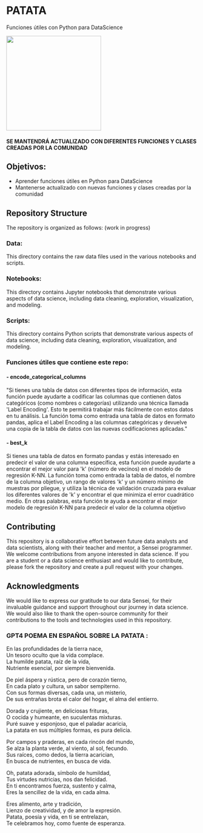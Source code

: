 # PATATA
Funciones útiles con Python para DataScience

<img src="potato-cat.gif" width="250" height="250"/>

#### SE MANTENDRÁ ACTUALIZADO CON DIFERENTES FUNCIONES Y CLASES CREADAS POR LA COMUNIDAD

## Objetivos:
- Aprender funciones útiles en Python para DataScience
- Mantenerse actualizado con nuevas funciones y clases creadas por la comunidad

## Repository Structure
The repository is organized as follows: (work in progress)

### Data: 
This directory contains the raw data files used in the various notebooks and scripts.

### Notebooks: 
This directory contains Jupyter notebooks that demonstrate various aspects of data science, including data cleaning, exploration, visualization, and modeling.

### Scripts: 
This directory contains Python scripts that demonstrate various aspects of data science, including data cleaning, exploration, visualization, and modeling.

### Funciones útiles que contiene este repo:
#### - encode_categorical_columns
"Si tienes una tabla de datos con diferentes tipos de información, esta función puede ayudarte a codificar las columnas que contienen datos categóricos (como nombres o categorías) utilizando una técnica llamada 'Label Encoding'. Esto te permitirá trabajar más fácilmente con estos datos en tu análisis. La función toma como entrada una tabla de datos en formato pandas, aplica el Label Encoding a las columnas categóricas y devuelve una copia de la tabla de datos con las nuevas codificaciones aplicadas."

#### - best_k
Si tienes una tabla de datos en formato pandas y estás interesado en predecir el valor de una columna específica, esta función puede ayudarte a encontrar el mejor valor para 'k' (número de vecinos) en el modelo de regresión K-NN. La función toma como entrada la tabla de datos, el nombre de la columna objetivo, un rango de valores 'k' y un número mínimo de muestras por pliegue, y utiliza la técnica de validación cruzada para evaluar los diferentes valores de 'k' y encontrar el que minimiza el error cuadrático medio. En otras palabras, esta función te ayuda a encontrar el mejor modelo de regresión K-NN para predecir el valor de la columna objetivo


## Contributing
This repository is a collaborative effort between future data analysts and data scientists, along with their teacher and mentor, a Sensei programmer.
We welcome contributions from anyone interested in data science. If you are a student or a data science enthusiast and would like to contribute, please fork the repository and create a pull request with your changes.

## Acknowledgments
We would like to express our gratitude to our data Sensei, for their invaluable guidance and support throughout our journey in data science. We would also like to thank the open-source community for their contributions to the tools and technologies used in this repository.

### GPT4 POEMA EN ESPAÑOL SOBRE LA PATATA : 

En las profundidades de la tierra nace, <br> 
Un tesoro oculto que la vida complace. <br> 
La humilde patata, raíz de la vida, <br> 
Nutriente esencial, por siempre bienvenida. <br> 


De piel áspera y rústica, pero de corazón tierno, <br> 
En cada plato y cultura, un sabor sempiterno. <br> 
Con sus formas diversas, cada una, un misterio, <br> 
De sus entrañas brota el calor del hogar, el alma del entierro. <br> 


Dorada y crujiente, en deliciosas frituras, <br> 
O cocida y humeante, en suculentas mixturas. <br> 
Puré suave y esponjoso, que el paladar acaricia, <br> 
La patata en sus múltiples formas, es pura delicia. <br> 


Por campos y praderas, en cada rincón del mundo, <br> 
Se alza la planta verde, al viento, al sol, fecundo. <br> 
Sus raíces, como dedos, la tierra acarician, <br> 
En busca de nutrientes, en busca de vida. <br> 


Oh, patata adorada, símbolo de humildad, <br> 
Tus virtudes nutricias, nos dan felicidad. <br> 
En ti encontramos fuerza, sustento y calma, <br> 
Eres la sencillez de la vida, en cada alma. <br> 


Eres alimento, arte y tradición, <br> 
Lienzo de creatividad, y de amor la expresión. <br> 
Patata, poesía y vida, en ti se entrelazan, <br> 
Te celebramos hoy, como fuente de esperanza. <br> 

